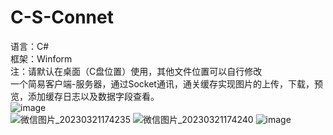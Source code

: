 # C-S-Connet
语言：C#  
框架：Winform  
注：请默认在桌面（C盘位置）使用，其他文件位置可以自行修改  
一个简易客户端-服务器，通过Socket通讯，通关缓存实现图片的上传，下载，预览，添加缓存日志以及数据字段查看。  
![image](https://user-images.githubusercontent.com/30466608/226262167-e7990595-64a8-4802-960f-15d88f7eb513.png)  
![微信图片_20230321174235](https://user-images.githubusercontent.com/30466608/226568561-3e29145f-4b18-4be7-94c4-b369de774548.png)
![微信图片_20230321174240](https://user-images.githubusercontent.com/30466608/226568594-5744d0ab-5e80-4c90-9fac-d0a02b3bcf6c.png)
![image](https://user-images.githubusercontent.com/30466608/226262987-ed5fb9b4-18d0-491f-97df-f1cab5d5e8cd.png)
